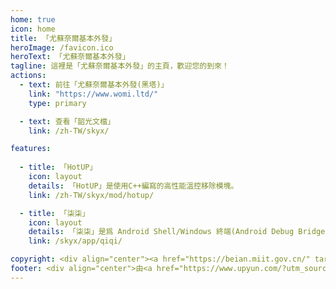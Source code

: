 ```yaml
---
home: true
icon: home
title: 「尤蘇奈爾基本外發」
heroImage: /favicon.ico
heroText: 「尤蘇奈爾基本外發」
tagline: 這裡是「尤蘇奈爾基本外發」的主頁，歡迎您的到來！
actions:
  - text: 前往「尤蘇奈爾基本外發(黑塔)」
    link: "https://www.womi.ltd/"
    type: primary

  - text: 查看「韶光文檔」
    link: /zh-TW/skyx/

features:
  
  - title: 「HotUP」
    icon: layout
    details: 「HotUP」是使用C++編寫的高性能溫控移除模塊。
    link: /zh-TW/skyx/mod/hotup/

  - title: 「柒柒」
    icon: layout
    details: 「柒柒」是爲 Android Shell/Windows 終端(Android Debug Bridge) 編寫的可以使用指令來顯示 Toast/通知/常駐通知 的應用。
    link: /skyx/app/qiqi/

copyright: <div align="center"><a href="https://beian.miit.gov.cn/" target="_blank">鲁ICP备2023014368号-1</a></div><div align='center'><a href='https://icp.gov.moe/?keyword=20233348' target='_blank'>萌ICP备20233348号</a></div><div align="center">Copyright ©2023-2023 <a href="mailto:Xilor@womi.ltd" target="_blank">「尤蘇奈爾·希洛爾」</a>, All Rights Reserved.</div>
footer: <div align="center">由<a href="https://www.upyun.com/?utm_source=lianmeng&utm_medium=referral" target="_blank"><img src="/upyun.png" alt="Image" width="80" height="40"></a>提供雲端服務<div/><div align="center">如果在網站內遇到「文字錯誤」或者「内容錯誤」那麼請務必向網站管理員進行反饋</div>
---
```

